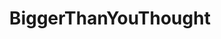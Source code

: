 ---
title: BiggerThanYouThought
crosslinks:
- livven
- NSFW_GIF
- SmallerThanYouThought
- AlyssaAtNightFans
- ghostnipples
- LucieWildeIsRetarded
- whynotasource
- gonewild
- AsBigAsYouThought
- TittyDrop
- SluttyStrangers
- homegrowntits
- BustyNaturalPornstars
- gatekeeping
- Malmalloy
- ABraThatFits
- torpedotits
- ihavesex
- rhettal
- EngorgedVeinyBreasts
---